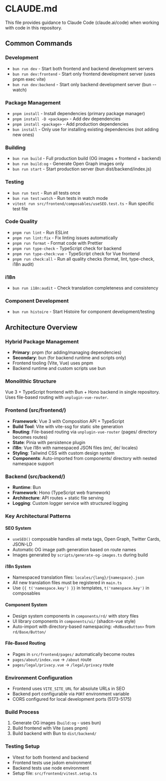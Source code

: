 # CLAUDE.md

This file provides guidance to Claude Code (claude.ai/code) when working with code in this repository.

## Common Commands

### Development

- `bun run dev` - Start both frontend and backend development servers
- `bun run dev:frontend` - Start only frontend development server (uses pnpm exec vite)
- `bun run dev:backend` - Start only backend development server (bun --watch)

### Package Management

- `pnpm install` - Install dependencies (primary package manager)
- `pnpm install -D <package>` - Add dev dependencies
- `pnpm install <package>` - Add production dependencies
- `bun install` - Only use for installing existing dependencies (not adding new ones)

### Building

- `bun run build` - Full production build (OG images + frontend + backend)
- `bun run build:og` - Generate Open Graph images only
- `bun run start` - Start production server (bun dist/backend/index.js)

### Testing

- `bun run test` - Run all tests once
- `bun run test:watch` - Run tests in watch mode
- `vitest run src/frontend/composables/useSEO.test.ts` - Run specific test file

### Code Quality

- `pnpm run lint` - Run ESLint
- `pnpm run lint:fix` - Fix linting issues automatically
- `pnpm run format` - Format code with Prettier
- `pnpm run type-check` - TypeScript check for backend
- `pnpm run type-check:vue` - TypeScript check for Vue frontend
- `pnpm run check:all` - Run all quality checks (format, lint, type-check, i18n audit)

### i18n

- `bun run i18n:audit` - Check translation completeness and consistency

### Component Development

- `bun run histoire` - Start Histoire for component development/testing

## Architecture Overview

### Hybrid Package Management

- **Primary**: pnpm (for adding/managing dependencies)
- **Secondary**: bun (for backend runtime and scripts only)
- Frontend tooling (Vite, Vue) uses pnpm
- Backend runtime and custom scripts use bun

### Monolithic Structure

Vue 3 + TypeScript frontend with Bun + Hono backend in single repository. Uses file-based routing with `unplugin-vue-router`.

### Frontend (src/frontend/)

- **Framework**: Vue 3 with Composition API + TypeScript
- **Build Tool**: Vite with vite-ssg for static site generation
- **Routing**: File-based routing via `unplugin-vue-router` (pages/ directory becomes routes)
- **State**: Pinia with persistence plugin
- **i18n**: Vue i18n with namespaced JSON files (en/, de/ locales)
- **Styling**: Tailwind CSS with custom design system
- **Components**: Auto-imported from components/ directory with nested namespace support

### Backend (src/backend/)

- **Runtime**: Bun
- **Framework**: Hono (TypeScript web framework)
- **Architecture**: API routes + static file serving
- **Logging**: Custom logger service with structured logging

### Key Architectural Patterns

#### SEO System

- `useSEO()` composable handles all meta tags, Open Graph, Twitter Cards, JSON-LD
- Automatic OG image path generation based on route names
- Images generated by `scripts/generate-og-images.ts` during build

#### i18n System

- Namespaced translation files: `locales/{lang}/{namespace}.json`
- All new translation files must be registered in `main.ts`
- Use `{{ t('namespace.key') }}` in templates, `t('namespace.key')` in composables

#### Component System

- Design system components in `components/rd/` with story files
- UI library components in `components/ui/` (shadcn-vue style)
- Auto-import with directory-based namespacing: `<RdBaseButton>` from `rd/Base/Button/`

#### File-Based Routing

- Pages in `src/frontend/pages/` automatically become routes
- `pages/about/index.vue` → `/about` route
- `pages/legal/privacy.vue` → `/legal/privacy` route

### Environment Configuration

- Frontend uses `VITE_SITE_URL` for absolute URLs in SEO
- Backend port configurable via `PORT` environment variable
- CORS configured for local development ports (5173-5175)

### Build Process

1. Generate OG images (`build:og` - uses bun)
2. Build frontend with Vite (uses pnpm)
3. Build backend with Bun to `dist/backend/`

### Testing Setup

- Vitest for both frontend and backend
- Frontend tests use jsdom environment
- Backend tests use node environment
- Setup file: `src/frontend/vitest.setup.ts`
